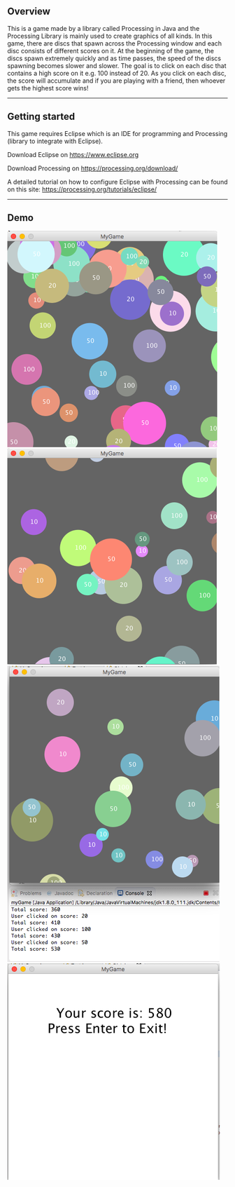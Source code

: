 ## Overview 

This is a game made by a library called Processing in Java and the Processing Library is mainly used to create graphics of all kinds. In this game, there are discs that spawn across the Processing window and each disc consists of different scores on it. At the beginning of the game, the discs spawn extremely quickly and as time passes, the speed of the discs spawning becomes slower and slower. The goal is to click on each disc that contains a high score on it e.g. 100 instead of 20. As you click on each disc, the score will accumulate and if you are playing with a friend, then whoever gets the highest score wins!

---

## Getting started

This game requires Eclipse which is an IDE for programming and Processing (library to integrate with Eclipse). 

Download Eclipse on https://www.eclipse.org

Download Processing on https://processing.org/download/

A detailed tutorial on how to configure Eclipse with Processing can be found on this site: https://processing.org/tutorials/eclipse/

---

## Demo 
![alt text](https://github.com/catshing/Disc-game/blob/master/demo/disc_spawn.png) 
![alt text](https://github.com/catshing/Disc-game/blob/master/demo/disc_spawn2.png)
![alt text](https://github.com/catshing/Disc-game/blob/master/demo/score_console.png)
![alt text](https://github.com/catshing/Disc-game/blob/master/demo/game_over.png)
